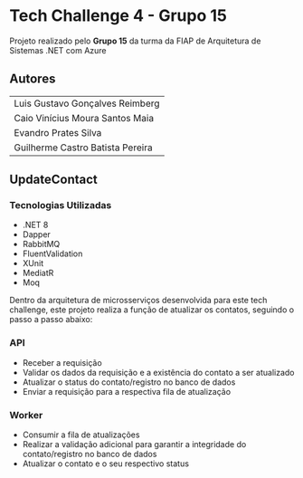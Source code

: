 # Tech Challenge 4 - Grupo 15

Projeto realizado pelo **Grupo 15** da turma da FIAP de Arquitetura de Sistemas .NET com Azure


## Autores

||
|--|
| Luis Gustavo Gonçalves Reimberg |
| Caio Vinícius Moura Santos Maia |
| Evandro Prates Silva |
| Guilherme Castro Batista Pereira |


## UpdateContact

### Tecnologias Utilizadas
- .NET 8
- Dapper
- RabbitMQ
- FluentValidation
- XUnit
- MediatR
- Moq

Dentro da arquitetura de microsserviços desenvolvida para este tech challenge, este projeto realiza a função de atualizar os contatos, seguindo o passo a passo abaixo:

### API
- Receber a requisição
- Validar os dados da requisição e a existência do contato a ser atualizado
- Atualizar o status do contato/registro no banco de dados
- Enviar a requisição para a respectiva fila de atualização

### Worker
- Consumir a fila de atualizações
- Realizar a validação adicional para garantir a integridade do contato/registro no banco de dados
- Atualizar o contato e o seu respectivo status
